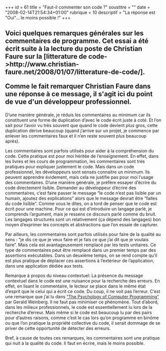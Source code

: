 +++
id = 61
title = "Faut-il commenter son code ?"
soustitre = ""
date = "2008-02-14T21:54:34+01:00"
rubrique = 10
descriptif = "La réponse est \"Oui\"... le moins possible !"
+++

<h2>Voici quelques remarques générales sur les commentaires de programme. Cet essai a été écrit suite à la lecture du poste de Christian Faure sur la [litterature de code->http://www.christian-faure.net/2008/01/07/litterature-de-code/].

Comme le fait remarquer Christian Faure dans une réponse à ce message, il s'agit ici du point de vue d'un développeur professionnel.</h2>
D’une manière générale, je réduis les commentaires au minimum car ils constituent une forme de duplication d’avec le code écrit juste à coté. Et l’on sait pour l’avoir vu très souvent que quand le code devient plus gros, cette duplication dérive beaucoup (quand j’arrive sur un projet, je commence par enlever les commentaires faux et il n’en reste souvent plus beaucoup après).

Les commentaires sont parfois utilisés pour aider à la compréhension du code. Cette pratique est pour moi héritée de l’enseignement. En effet, dans les livres et les cours de programmation, les commentaires sont très pratiques pour expliquer justement le code. Mais dans un code professionnel, les développeurs sont sensés connaitre un minimum. Ils peuvent apprendre évidement, mais cela ne justifie pas pour moi l’usage des commentaires. D’une manière générale, je préfère essayer d’écrire du code directement lisible. Demander au développeur d’écrire des commentaires, c’est faire passer le message “le code n’est pas lisible par un humain, ajoutez des explications” alors que le message devrait être “faites du code lisible”. Comme vous le dites, on a tord de penser que le code est écrit pour une machine. Pour ce qui est d’introduire un langage parlé, je comprends l’argument, mais je ressens ce discours parlé comme du bruit. Les langages structurés sont un relativement (ça dépend des langages) bon moyen d’exprimer les concepts et abstractions que l’on essaie de capturer.

Par ailleurs, les commentaires sont parfois utilisés pour faire de la qualité au sens : “je dis ce que je veux faire et je fais ce que j’ai dit que je voulais faire”. Mais cela est avantageusement remplacé par les tests unitaires. Ce type de commentaires peut être remplacé dans un premier temps par des assertions exécutables. Dans un deuxième temps, on se rend compte qu’il est plus pratique de déplacer ces assertions à l’extérieur de l’application, dans une application dédiée aux tests.

Remarque à propos du niveau contextuel:
La présence du message contextuel dans le code est une nuisance pour la recherche des erreurs. En effet, en lisant le commentaire, le lecteur se place dans le même état d’esprit que le celui qui a écrit ce code. Du coup, il ne voit pas l’erreur. C’est une remarque que j’ai lu dans [“The Psychology of Computer Programming”](br6) par Gerald Weinberg. Il ne faut pas minimiser ce phénomène. Tout d’abord, dans les milieux professionnels, le code est essentiellement lu lors de la recherche d’erreur. Mais même si le code est beaucoup lu par des pairs pour d’autres raisons, comme c’est le cas lors qu’on programme en binôme ou que l’on pratique la propriété collective du code, il serait dommage de se priver de cette opportunité de détecter des erreurs.

Bref, à cause de toutes ces remarques, les commentaires sont une pratique qui nuit à la qualité du code. Il faut en écrire, mais le moins possible.